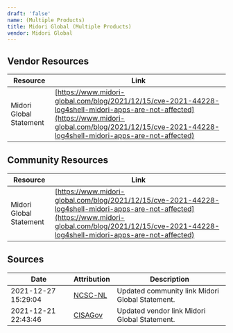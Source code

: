 ```yaml
---
draft: 'false'
name: (Multiple Products)
title: Midori Global (Multiple Products)
vendor: Midori Global
---
```


## Vendor Resources
| Resource | Link |
| --- | --- |
| Midori Global Statement | [https://www.midori-global.com/blog/2021/12/15/cve-2021-44228-log4shell-midori-apps-are-not-affected](https://www.midori-global.com/blog/2021/12/15/cve-2021-44228-log4shell-midori-apps-are-not-affected) |

## Community Resources
| Resource | Link |
| --- | --- |
| Midori Global Statement | [https://www.midori-global.com/blog/2021/12/15/cve-2021-44228-log4shell-midori-apps-are-not-affected](https://www.midori-global.com/blog/2021/12/15/cve-2021-44228-log4shell-midori-apps-are-not-affected) |


## Sources
| Date | Attribution | Description |
| --- | --- | --- |
| 2021-12-27 15:29:04 | [NCSC-NL](https://github.com/NCSC-NL/log4shell/blob/main/software/README.md) | Updated community link Midori Global Statement.  |
| 2021-12-21 22:43:46 | [CISAGov](https://raw.githubusercontent.com/cisagov/log4j-affected-db/develop/README.md) | Updated vendor link Midori Global Statement.  |
